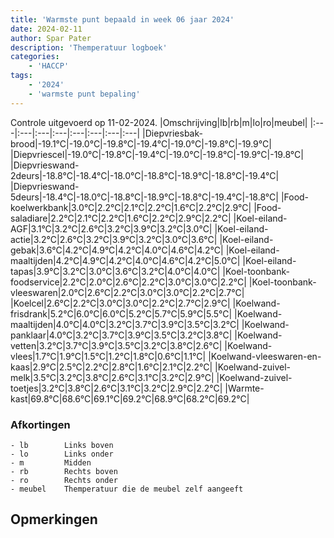 ```yaml
---
title: 'Warmste punt bepaald in week 06 jaar 2024'
date: 2024-02-11
author: Spar Pater
description: 'Themperatuur logboek'
categories:
    - 'HACCP'
tags:
    - '2024'
    - 'warmste punt bepaling'
---
```

Controle uitgevoerd op 11-02-2024.
|Omschrijving|lb|rb|m|lo|ro|meubel|
|:---|:---|:---|:---|:---|:---|:---|:---|
|Diepvriesbak-brood|-19.1°C|-19.0°C|-19.8°C|-19.4°C|-19.0°C|-19.8°C|-19.9°C|
|Diepvriescel|-19.0°C|-19.8°C|-19.4°C|-19.0°C|-19.8°C|-19.9°C|-19.8°C|
|Diepvrieswand-2deurs|-18.8°C|-18.4°C|-18.0°C|-18.8°C|-18.9°C|-18.8°C|-19.4°C|
|Diepvrieswand-5deurs|-18.4°C|-18.0°C|-18.8°C|-18.9°C|-18.8°C|-19.4°C|-18.8°C|
|Food-koelwerkbank|3.0°C|2.2°C|2.1°C|2.2°C|1.6°C|2.2°C|2.9°C|
|Food-saladiare|2.2°C|2.1°C|2.2°C|1.6°C|2.2°C|2.9°C|2.2°C|
|Koel-eiland-AGF|3.1°C|3.2°C|2.6°C|3.2°C|3.9°C|3.2°C|3.0°C|
|Koel-eiland-actie|3.2°C|2.6°C|3.2°C|3.9°C|3.2°C|3.0°C|3.6°C|
|Koel-eiland-gebak|3.6°C|4.2°C|4.9°C|4.2°C|4.0°C|4.6°C|4.2°C|
|Koel-eiland-maaltijden|4.2°C|4.9°C|4.2°C|4.0°C|4.6°C|4.2°C|5.0°C|
|Koel-eiland-tapas|3.9°C|3.2°C|3.0°C|3.6°C|3.2°C|4.0°C|4.0°C|
|Koel-toonbank-foodservice|2.2°C|2.0°C|2.6°C|2.2°C|3.0°C|3.0°C|2.2°C|
|Koel-toonbank-vleeswaren|2.0°C|2.6°C|2.2°C|3.0°C|3.0°C|2.2°C|2.7°C|
|Koelcel|2.6°C|2.2°C|3.0°C|3.0°C|2.2°C|2.7°C|2.9°C|
|Koelwand-frisdrank|5.2°C|6.0°C|6.0°C|5.2°C|5.7°C|5.9°C|5.5°C|
|Koelwand-maaltijden|4.0°C|4.0°C|3.2°C|3.7°C|3.9°C|3.5°C|3.2°C|
|Koelwand-panklaar|4.0°C|3.2°C|3.7°C|3.9°C|3.5°C|3.2°C|3.8°C|
|Koelwand-vetten|3.2°C|3.7°C|3.9°C|3.5°C|3.2°C|3.8°C|2.6°C|
|Koelwand-vlees|1.7°C|1.9°C|1.5°C|1.2°C|1.8°C|0.6°C|1.1°C|
|Koelwand-vleeswaren-en-kaas|2.9°C|2.5°C|2.2°C|2.8°C|1.6°C|2.1°C|2.2°C|
|Koelwand-zuivel-melk|3.5°C|3.2°C|3.8°C|2.6°C|3.1°C|3.2°C|2.9°C|
|Koelwand-zuivel-toetjes|3.2°C|3.8°C|2.6°C|3.1°C|3.2°C|2.9°C|2.2°C|
|Warmte-kast|69.8°C|68.6°C|69.1°C|69.2°C|68.9°C|68.2°C|69.2°C|

### Afkortingen
    - lb        Links boven
    - lo        Links onder
    - m         Midden
    - rb        Rechts boven
    - ro        Rechts onder
    - meubel    Themperatuur die de meubel zelf aangeeft

## Opmerkingen


